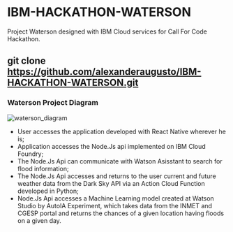 # IBM-HACKATHON-WATERSON

Project Waterson designed with IBM Cloud services for Call For Code Hackathon.

## git clone https://github.com/alexanderaugusto/IBM-HACKATHON-WATERSON.git

### Waterson Project Diagram

![waterson_diagram](https://user-images.githubusercontent.com/51683816/89073923-c2aab300-d351-11ea-82b4-bda11ef0ac8c.png)

- User accesses the application developed with React Native wherever he is;
- Application accesses the Node.Js api implemented on IBM Cloud Foundry;
- The Node.Js Api can communicate with Watson Asisstant to search for flood information;
- The Node.Js Api accesses and returns to the user current and future weather data from the Dark Sky API via an Action Cloud Function developed in Python;
- Node.Js Api accesses a Machine Learning model created at Watson Studio by AutoIA Experiment, which takes data from the INMET and CGESP portal and returns the chances of a given location having floods on a given day.
